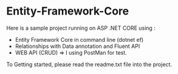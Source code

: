 # Entity-Framework-Core

Here is a sample project running on ASP .NET CORE using : 
- Entity Framework Core in command line (dotnet ef) 
-  Relationships with Data annotation and Fluent API 
-  WEB API (CRUD) => I using PostMan for test. 

To Getting started, please read the readme.txt file into the project.
